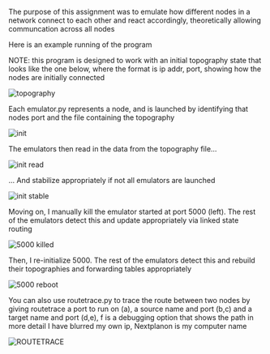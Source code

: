 The purpose of this assignment was to emulate how different nodes in a network connect to each other and react accordingly, theoretically allowing communcation across all nodes

Here is an example running of the program

NOTE: this program is designed to work with an initial topography state that looks like the one below, where the format is ip addr, port, showing how the nodes are initially connected

![topography](https://github.com/hstrohbusch/UW-CS-Work/assets/71783165/5b3b9808-e5eb-415f-b212-c852e850b716)


Each emulator.py represents a node, and is launched by identifying that nodes port and the file containing the topography

![init](https://github.com/hstrohbusch/UW-CS-Work/assets/71783165/6d7534fa-a78a-43b5-b6d7-aa3a1479d344)


The emulators then read in the data from the topography file...

![init read](https://github.com/hstrohbusch/UW-CS-Work/assets/71783165/d4db8bbd-8370-4d54-b293-7dcc1f3d254d)


... And stabilize appropriately if not all emulators are launched

![init stable](https://github.com/hstrohbusch/UW-CS-Work/assets/71783165/88d189c4-6ad0-416d-ad25-d35bec26b6fd)



Moving on, I manually kill the emulator started at port 5000 (left). The rest of the emulators detect this and update appropriately via linked state routing

![5000 killed](https://github.com/hstrohbusch/UW-CS-Work/assets/71783165/1047a13b-7af9-43c1-9449-f5f4d9bd0baa)


Then, I re-initialize 5000. The rest of the emulators detect this and rebuild their topographies and forwarding tables appropriately

![5000 reboot](https://github.com/hstrohbusch/UW-CS-Work/assets/71783165/115e4a85-df74-4137-b16e-91a28490728a)


You can also use routetrace.py to trace the route between two nodes by giving routetrace a port to run on (a), a source name and port (b,c) and a target name and port (d,e), f is a debugging option that shows the path in more detail
I have blurred my own ip, Nextplanon is my computer name

![ROUTETRACE](https://github.com/hstrohbusch/UW-CS-Work/assets/71783165/e13492dc-3906-400b-b4d7-9ae068e6eeed)
